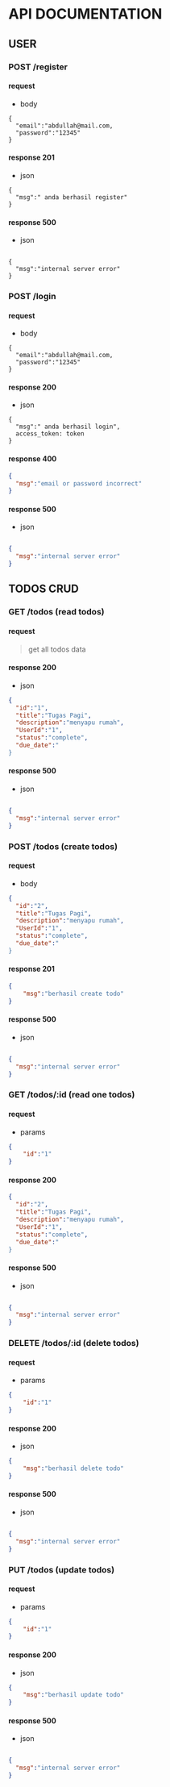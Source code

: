 # API DOCUMENTATION

## **USER**

### POST /register

#### request
- body
```
{
  "email":"abdullah@mail.com,
  "password":"12345"
}
```
#### response 201


- json
```
{
  "msg":" anda berhasil register"
}
```
#### response 500
- json
```

{
  "msg":"internal server error"
}
```
### POST /login

#### request

- body  

```
{
  "email":"abdullah@mail.com,
  "password":"12345"
}
```
#### response 200
- json
```
{
  "msg":" anda berhasil login",
  access_token: token
}
```
#### response 400

```json
{
  "msg":"email or password incorrect"
}
```
#### response 500
- json
```json

{
  "msg":"internal server error"
}
```

## TODOS CRUD

### GET /todos (read todos)
#### request
> get all todos data
#### response 200
- json
```json
{
  "id":"1",
  "title":"Tugas Pagi",
  "description":"menyapu rumah",
  "UserId":"1",
  "status":"complete",
  "due_date":"
}

```

#### response 500
- json
```json

{
  "msg":"internal server error"
}
```

### POST /todos (create todos)
#### request
- body
```json
{
  "id":"2",
  "title":"Tugas Pagi",
  "description":"menyapu rumah",
  "UserId":"1",
  "status":"complete",
  "due_date":"
}
```
#### response 201
```json
{
    "msg":"berhasil create todo"
}
```

#### response 500
- json
```json

{
  "msg":"internal server error"
}
```
### GET /todos/:id (read one todos)
#### request
- params
```json
{
    "id":"1"
}
```
#### response 200
```json
{
  "id":"2",
  "title":"Tugas Pagi",
  "description":"menyapu rumah",
  "UserId":"1",
  "status":"complete",
  "due_date":"
}
```

#### response 500
- json
```json

{
  "msg":"internal server error"
}
```


### DELETE /todos/:id (delete todos)
#### request
- params
```json
{
    "id":"1"
}
```
#### response 200
- json
```json
{
    "msg":"berhasil delete todo"
}
```

#### response 500
- json
```json

{
  "msg":"internal server error"
}
```

### PUT /todos (update todos)
#### request
- params
```json
{
    "id":"1"
}
```

#### response 200
- json
```json
{
    "msg":"berhasil update todo"
}
```


#### response 500
- json
```json

{
  "msg":"internal server error"
}
```